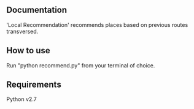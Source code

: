 Documentation
-------------

'Local Recommendation' recommends places based on previous routes transversed.

How to use
-------------

Run "python recommend.py" from your terminal of choice.

Requirements
-------------

Python v2.7
